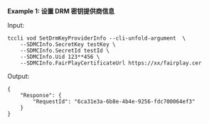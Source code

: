**Example 1: 设置 DRM 密钥提供商信息**



Input: 

```
tccli vod SetDrmKeyProviderInfo --cli-unfold-argument  \
    --SDMCInfo.SecretKey testKey \
    --SDMCInfo.SecretId testId \
    --SDMCInfo.Uid 123**456 \
    --SDMCInfo.FairPlayCertificateUrl https://xx/fairplay.cer
```

Output: 
```
{
    "Response": {
        "RequestId": "6ca31e3a-6b8e-4b4e-9256-fdc700064ef3"
    }
}
```

